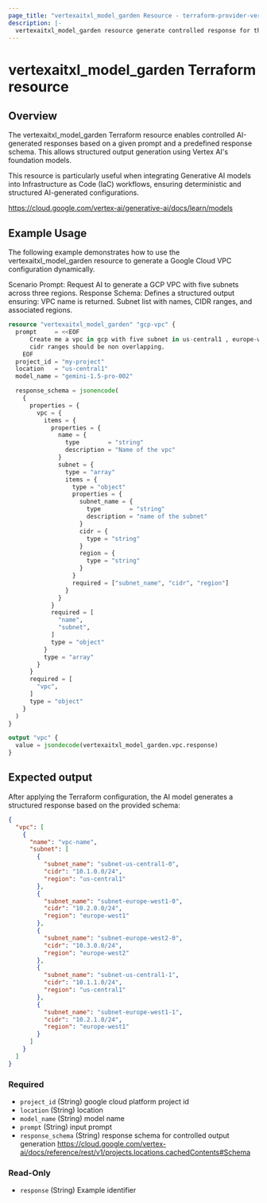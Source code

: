 ```yaml
---
page_title: "vertexaitxl_model_garden Resource - terraform-provider-verteaitxl"
description: |-
  vertexaitxl_model_garden resource generate controlled response for the input prompt w.r.t the response schema. 
---
```


# vertexaitxl_model_garden Terraform resource

## Overview

The vertexaitxl_model_garden Terraform resource enables controlled AI-generated responses based on a given prompt and a predefined response schema. This allows structured output generation using Vertex AI's foundation models.

This resource is particularly useful when integrating Generative AI models into Infrastructure as Code (IaC) workflows, ensuring deterministic and structured AI-generated configurations.

https://cloud.google.com/vertex-ai/generative-ai/docs/learn/models

## Example Usage

The following example demonstrates how to use the vertexaitxl_model_garden resource to generate a Google Cloud VPC configuration dynamically.

Scenario
Prompt: Request AI to generate a GCP VPC with five subnets across three regions.
Response Schema: Defines a structured output ensuring:
    VPC name is returned.
    Subnet list with names, CIDR ranges, and associated regions.

```terraform
resource "vertexaitxl_model_garden" "gcp-vpc" {
  prompt     = <<EOF
      Create me a vpc in gcp with five subnet in us-central1 , europe-west1 and europe-west2 region with the range of 10.1.0.0/24 , 10.2.0.0/24 and 10.3.0.0/24 respectively.
      cidr ranges should be non overlapping. 
    EOF
  project_id = "my-project"
  location   = "us-central1"
  model_name = "gemini-1.5-pro-002"

  response_schema = jsonencode(
    {
      properties = {
        vpc = {
          items = {
            properties = {
              name = {
                type        = "string"
                description = "Name of the vpc"
              }
              subnet = {
                type = "array"
                items = {
                  type = "object"
                  properties = {
                    subnet_name = {
                      type        = "string"
                      description = "name of the subnet"
                    }
                    cidr = {
                      type = "string"
                    }
                    region = {
                      type = "string"
                    }
                  }
                  required = ["subnet_name", "cidr", "region"]
                }
              }
            }
            required = [
              "name",
              "subnet",
            ]
            type = "object"
          }
          type = "array"
        }
      }
      required = [
        "vpc",
      ]
      type = "object"
    }
  )
}

output "vpc" {
  value = jsondecode(vertexaitxl_model_garden.vpc.response)
}
```

## Expected output

After applying the Terraform configuration, the AI model generates a structured response based on the provided schema:

```json
{
  "vpc": [
    {
      "name": "vpc-name",
      "subnet": [
        {
          "subnet_name": "subnet-us-central1-0",
          "cidr": "10.1.0.0/24",
          "region": "us-central1"
        },
        {
          "subnet_name": "subnet-europe-west1-0",
          "cidr": "10.2.0.0/24",
          "region": "europe-west1"
        },
        {
          "subnet_name": "subnet-europe-west2-0",
          "cidr": "10.3.0.0/24",
          "region": "europe-west2"
        },
        {
          "subnet_name": "subnet-us-central1-1",
          "cidr": "10.1.1.0/24",
          "region": "us-central1"
        },
        {
          "subnet_name": "subnet-europe-west1-1",
          "cidr": "10.2.1.0/24",
          "region": "europe-west1"
        }
      ]
    }
  ]
}

```

### Required

- `project_id` (String) google cloud platform project id
- `location` (String) location
- `model_name` (String) model name 
- `prompt` (String) input prompt
- `response_schema` (String) response schema for controlled output generation https://cloud.google.com/vertex-ai/docs/reference/rest/v1/projects.locations.cachedContents#Schema

### Read-Only

- `response` (String) Example identifier

